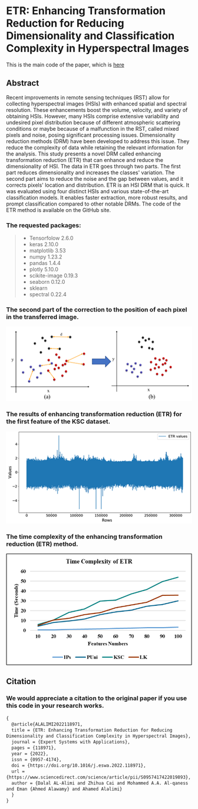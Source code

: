 # ETR: Enhancing Transformation Reduction for Reducing Dimensionality and Classification Complexity in Hyperspectral Images 

This is the main code of the paper, which is [here](https://www.sciencedirect.com/science/article/abs/pii/S0957417422019893)

## Abstract
Recent improvements in remote sensing techniques (RST) allow for collecting hyperspectral images (HSIs) with enhanced spatial and spectral resolution. These enhancements boost the volume, velocity, and variety of obtaining HSIs. However, many HSIs comprise extensive variability and undesired pixel distribution because of different atmospheric scattering conditions or maybe because of a malfunction in the RST, called mixed pixels and noise, posing significant processing issues. Dimensionality reduction methods (DRM) have been developed to address this issue. They reduce the complexity of data while retaining the relevant information for the analysis. This study presents a novel DRM called enhancing transformation reduction (ETR) that can enhance and reduce the dimensionality of HSI. The data in ETR goes through two parts. The first part reduces dimensionality and increases the classes' variation. The second part aims to reduce the noise and the gap between values, and it corrects pixels' location and distribution. ETR is an HSI DRM that is quick. It was evaluated using four distinct HSIs and various state-of-the-art classification models. It enables faster extraction, more robust results, and prompt classification compared to other notable DRMs. The code of the ETR method is available on the GitHub site.

### The requested packages:
 
  
> - Tensorfolow 2.6.0 
> - keras 2.10.0 
> - matplotlib 3.53 
> - numpy 1.23.2 
> - pandas 1.4.4 
> - plotly 5.10.0 
> - scikite-image 0.19.3 
> - seaborn 0.12.0 
> - sklearn 
> - spectral 0.22.4 

### The second part of the correction to the position of each pixel in the transferred image.
![alt text](https://github.com/DalalAL-Alimi/ETR/blob/main/images/3.png)

### The results of enhancing transformation reduction (ETR) for the first feature of the KSC dataset.
![alt text](https://github.com/DalalAL-Alimi/ETR/blob/main/images/6.png)

### The time complexity of the enhancing transformation reduction (ETR) method.
![alt text](https://github.com/DalalAL-Alimi/ETR/blob/main/images/7.png)



## Citation
### We would appreciate a citation to the original paper if you use this code in your research works.
```
{
  @article{ALALIMI2022118971,
  title = {ETR: Enhancing Transformation Reduction for Reducing Dimensionality and Classification Complexity in Hyperspectral Images},
  journal = {Expert Systems with Applications},
  pages = {118971},
  year = {2022},
  issn = {0957-4174},
  doi = {https://doi.org/10.1016/j.eswa.2022.118971},
  url = {https://www.sciencedirect.com/science/article/pii/S0957417422019893},
  author = {Dalal AL-Alimi and Zhihua Cai and Mohammed A.A. Al-qaness and Eman {Ahmed Alawamy} and Ahamed Alalimi}
  }
}
```
